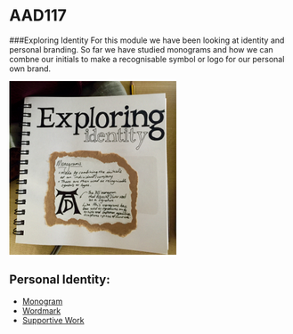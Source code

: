 # AAD117
###Exploring Identity
For this module we have been looking at identity and personal branding. So far we have studied monograms and how we can combne our initials to make a recognisable symbol or logo for our personal own brand. 


![Sketchbook Screenshot](https://raw.githubusercontent.com/JemmaEagleson/AAD117/master/Images/FullSizeRender-2.png)

Personal Identity: 
-------------------
+ [Monogram](https://www.flickr.com/photos/127785088@N07/16545300778/)
+ [Wordmark](https://www.flickr.com/photos/127785088@N07/16732872315/in/photostream/)
+ [Supportive Work](https://www.flickr.com/photos/127785088@N07/sets/72157648864458764/)
